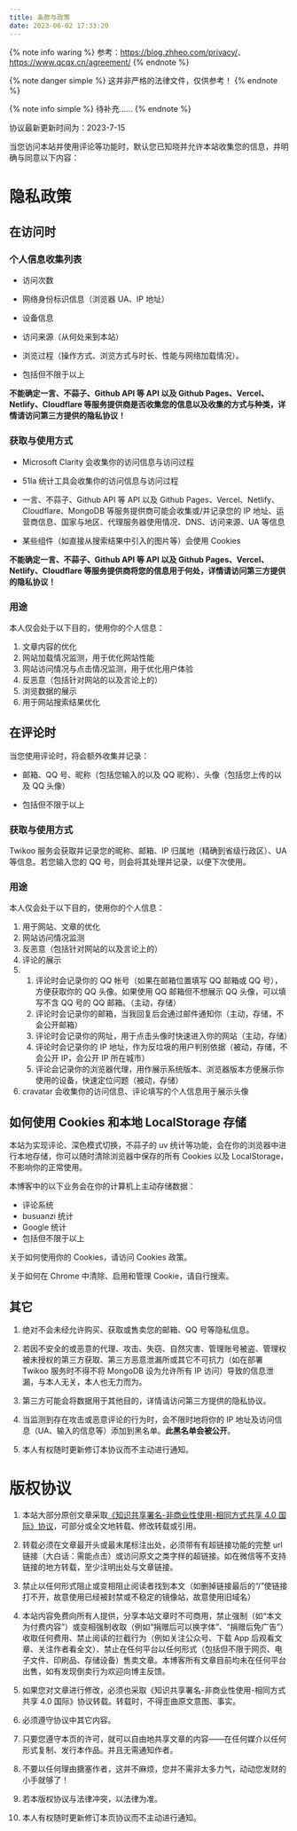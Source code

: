 ```yaml
---
title: 条款与政策
date: 2023-06-02 17:33:20
---
```


{% note info waring %}
参考：<https://blog.zhheo.com/privacy/>、<https://www.qcqx.cn/agreement/>
{% endnote %}

{% note danger simple %}
这并非严格的法律文件，仅供参考！
{% endnote %}

{% note info simple %}
待补充……
{% endnote %}

协议最新更新时间为：2023-7-15

当您访问本站并使用评论等功能时，默认您已知晓并允许本站收集您的信息，并明确与同意以下内容：

# 隐私政策

## 在访问时

### 个人信息收集列表

- 访问次数

- 网络身份标识信息（浏览器 UA、IP 地址）

- 设备信息

- 访问来源（从何处来到本站）

- 浏览过程（操作方式、浏览方式与时长、性能与网络加载情况）。

- 包括但不限于以上

**不能确定一言、不蒜子、Github API 等 API 以及 Github Pages、Vercel、Netlify、Cloudflare 等服务提供商是否收集您的信息以及收集的方式与种类，详情请访问第三方提供的隐私协议！**

### 获取与使用方式

- Microsoft Clarity 会收集你的访问信息与访问过程

- 51la 统计工具会收集你的访问信息与访问过程

- 一言、不蒜子、Github API 等 API 以及 Github Pages、Vercel、Netlify、Cloudflare、MongoDB 等服务提供商可能会收集或/并记录您的 IP 地址、运营商信息、国家与地区、代理服务器使用情况、DNS、访问来源、UA 等信息

- 某些组件（如直接从搜索结果中引入的图片等）会使用 Cookies

**不能确定一言、不蒜子、Github API 等 API 以及 Github Pages、Vercel、Netlify、Cloudflare 等服务提供商将您的信息用于何处，详情请访问第三方提供的隐私协议！**

### 用途

本人仅会处于以下目的，使用你的个人信息：

1. 文章内容的优化
2. 网站加载情况监测，用于优化网站性能
3. 网站访问情况与点击情况监测，用于优化用户体验
4. 反恶意（包括针对网站的以及言论上的）
5. 浏览数据的展示
6. 用于网站搜索结果优化

## 在评论时

当您使用评论时，将会额外收集并记录：

- 邮箱、QQ 号、昵称（包括您输入的以及 QQ 昵称）、头像（包括您上传的以及 QQ 头像）

- 包括但不限于以上

### 获取与使用方式

Twikoo 服务会获取并记录您的昵称、邮箱、IP 归属地（精确到省级行政区）、UA 等信息。若您输入您的 QQ 号，则会将其处理并记录，以便下次使用。

### 用途

本人仅会处于以下目的，使用你的个人信息：

1. 用于网站、文章的优化
2. 网站访问情况监测
3. 反恶意（包括针对网站的以及言论上的）
4. 评论的展示
5. 1. 评论时会记录你的 QQ 帐号（如果在邮箱位置填写 QQ 邮箱或 QQ 号），方便获取你的 QQ 头像。如果使用 QQ 邮箱但不想展示 QQ 头像，可以填写不含 QQ 号的 QQ 邮箱。（主动，存储）
   2. 评论时会记录你的邮箱，当我回复后会通过邮件通知你（主动，存储，不会公开邮箱）
   3. 评论时会记录你的网址，用于点击头像时快速进入你的网站（主动，存储）
   4. 评论时会记录你的 IP 地址，作为反垃圾的用户判别依据（被动，存储，不会公开 IP，会公开 IP 所在城市）
   5. 评论会记录你的浏览器代理，用作展示系统版本、浏览器版本方便展示你使用的设备，快速定位问题（被动，存储）
6. cravatar 会收集你的访问信息、评论填写的个人信息用于展示头像

## 如何使用 Cookies 和本地 LocalStorage 存储

本站为实现评论、深色模式切换，不蒜子的 uv 统计等功能，会在你的浏览器中进行本地存储，你可以随时清除浏览器中保存的所有 Cookies 以及 LocalStorage，不影响你的正常使用。

本博客中的以下业务会在你的计算机上主动存储数据：

- 评论系统
- busuanzi 统计
- Google 统计
- 包括但不限于以上

关于如何使用你的 Cookies，请访问 Cookies 政策。

关于如何在 Chrome 中清除、启用和管理 Cookie，请自行搜索。

## 其它

1. 绝对不会未经允许购买、获取或售卖您的邮箱、QQ 号等隐私信息。

2. 若因不安全的或恶意的代理、攻击、失窃、自然灾害、管理账号被盗、管理权被未授权的第三方获取、第三方恶意泄漏所或其它不可抗力（如在部署 Twikoo 服务时不得不将 MongoDB 设为允许所有 IP 访问）导致的信息泄漏，与本人无关，本人也无力而为。

3. 第三方可能会将数据用于其他目的，详情请访问第三方提供的隐私协议。

4. 当监测到存在攻击或恶意评论的行为时，会不限时地将你的 IP 地址及访问信息（UA、输入的信息等）添加到黑名单。**此黑名单会被公开**。

5. 本人有权随时更新修订本协议而不主动进行通知。

# 版权协议

1. 本站大部分原创文章采取[《知识共享署名-非商业性使用-相同方式共享 4.0 国际》协议](https://creativecommons.org/licenses/by-sa/4.0/deed.zh)，可部分或全文地转载、修改转载或引用。

2. 转载必须在文章最开头或最末尾标注出处，必须带有有超链接功能的完整 url 链接（大白话：需能点击）或访问原文之类字样的超链接。如在微信等不支持链接的地方转载，至少注明出处与文章链接。

3. 禁止以任何形式阻止或变相阻止阅读者找到本文（如删掉链接最后的“/”使链接打不开，故意使用已经被封禁或不稳定的镜像站，故意使用旧域名）

4. 本站内容免费向所有人提供，分享本站文章时不可商用，禁止强制（如“本文为付费内容”）或变相强制收取（例如“捐赠后可以换字体”、“捐赠后免广告”）收取任何费用、禁止阅读的拦截行为（例如关注公众号、下载 App 后观看文章、关注作者看全文）、禁止在任何平台以任何形式（包括但不限于网页、电子文件、印刷品、存储设备）售卖文章。本博客所有文章目前均未在任何平台出售，如有发现倒卖行为欢迎向博主反馈。

5. 如果您对文章进行修改，必须也采取《知识共享署名-非商业性使用-相同方式共享 4.0 国际》协议转载。转载时，不得歪曲原文意图、事实。

6. 必须遵守协议中其它内容。

7. 只要您遵守本页的许可，就可以自由地共享文章的内容——在任何媒介以任何形式复制、发行本作品。并且无需通知作者。

8. 不要以任何理由搪塞作者，这并不麻烦，您并不需非太多力气，动动您发财的小手就够了！

9. 若本版权协议与法律冲突，以法律为准。

10. 本人有权随时更新修订本页协议而不主动进行通知。
